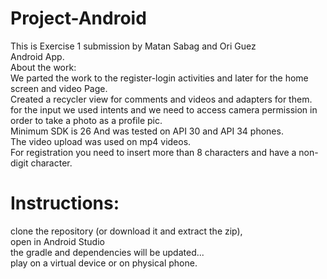 # Project-Android

This is Exercise 1 submission by Matan Sabag and Ori Guez  
Android App.  
About the work:  
We parted the work to the register-login activities and later for the home screen and video Page.  
Created a recycler view for comments and videos and adapters for them.  
for the input we used intents and we need to access camera permission in order to take a photo as a profile pic.  
Minimum SDK is 26 And was tested on API 30 and API 34 phones.  
The video upload was used on mp4 videos.  
For registration you need to insert more than 8 characters and have a non-digit character.  

# Instructions:

clone the repository (or download it and extract the zip),  
open in Android Studio  
the gradle and dependencies will be updated...  
play on a virtual device or on physical phone.